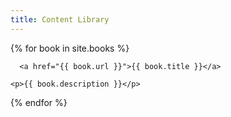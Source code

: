 ```yaml
---
title: Content Library
---
```

{% for book in site.books %}
  <book>

      <a href="{{ book.url }}">{{ book.title }}</a>

    <p>{{ book.description }}</p>
  </book>
{% endfor %}
